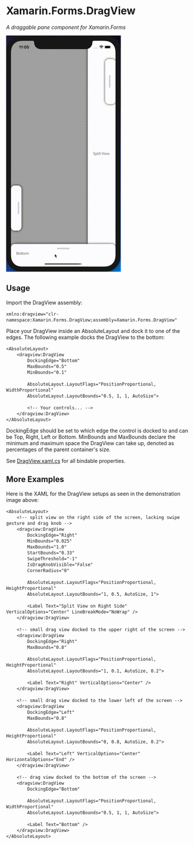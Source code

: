 # Xamarin.Forms.DragView
*A draggable pane component for Xamarin.Forms*

![DragView](Doc/DragView.gif)

## Usage

Import the DragView assembly:
```xaml
xmlns:dragview="clr-namespace:Xamarin.Forms.DragView;assembly=Xamarin.Forms.DragView"
```

Place your DragView inside an AbsoluteLayout and dock it to one of the edges. The following example docks the DragView to the bottom:
```xaml
<AbsoluteLayout>
    <dragview:DragView
        DockingEdge="Bottom"
        MaxBounds="0.5"
        MinBounds="0.1"

        AbsoluteLayout.LayoutFlags="PositionProportional, WidthProportional"
        AbsoluteLayout.LayoutBounds="0.5, 1, 1, AutoSize">

        <!-- Your controls... -->
    </dragview:DragView>
</AbsoluteLayout>
```

DockingEdge should be set to which edge the control is docked to and can be Top, Right, Left or Bottom.
MinBounds and MaxBounds declare the minimum and maximum space the DragView can take up, denoted as percentages of the parent container's size.

See [DragView.xaml.cs](Xamarin.Forms.DragView/DragView.xaml.cs) for all bindable properties.

## More Examples

Here is the XAML for the DragView setups as seen in the demonstration image above:

```xaml
<AbsoluteLayout>
    <!-- split view on the right side of the screen, lacking swipe gesture and drag knob -->
    <dragview:DragView
        DockingEdge="Right"
        MinBounds="0.025"
        MaxBounds="1.0"
        StartBounds="0.33"
        SwipeThreshold="-1"
        IsDragKnobVisible="False"
        CornerRadius="0"

        AbsoluteLayout.LayoutFlags="PositionProportional, HeightProportional"
        AbsoluteLayout.LayoutBounds="1, 0.5, AutoSize, 1">
        
        <Label Text="Split View on Right Side" VerticalOptions="Center" LineBreakMode="NoWrap" />
    </dragview:DragView>
    
    <!-- small drag view docked to the upper right of the screen -->
    <dragview:DragView
        DockingEdge="Right"
        MaxBounds="0.8"

        AbsoluteLayout.LayoutFlags="PositionProportional, HeightProportional"
        AbsoluteLayout.LayoutBounds="1, 0.1, AutoSize, 0.2">
        
        <Label Text="Right" VerticalOptions="Center" />
    </dragview:DragView>

    <!-- small drag view docked to the lower left of the screen -->
    <dragview:DragView
        DockingEdge="Left"
        MaxBounds="0.8"

        AbsoluteLayout.LayoutFlags="PositionProportional, HeightProportional"
        AbsoluteLayout.LayoutBounds="0, 0.8, AutoSize, 0.2">
        
        <Label Text="Left" VerticalOptions="Center" HorizontalOptions="End" />
    </dragview:DragView>

    <!-- drag view docked to the bottom of the screen -->
    <dragview:DragView
        DockingEdge="Bottom"

        AbsoluteLayout.LayoutFlags="PositionProportional, WidthProportional"
        AbsoluteLayout.LayoutBounds="0.5, 1, 1, AutoSize">
        
        <Label Text="Bottom" />
    </dragview:DragView>
</AbsoluteLayout>
```

